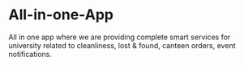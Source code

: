 # All-in-one-App
All in one app where we are providing complete smart services for university related to cleanliness, lost &amp; found, canteen orders, event notifications.
